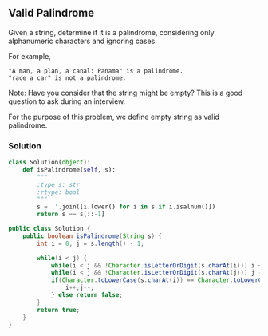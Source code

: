 ## Valid Palindrome

Given a string, determine if it is a palindrome, considering only alphanumeric characters and ignoring cases.

For example,
```
"A man, a plan, a canal: Panama" is a palindrome.
"race a car" is not a palindrome.
```

Note:
Have you consider that the string might be empty? This is a good question to ask during an interview.

For the purpose of this problem, we define empty string as valid palindrome.

### Solution

```python
class Solution(object):
    def isPalindrome(self, s):
        """
        :type s: str
        :rtype: bool
        """
        s = ''.join([i.lower() for i in s if i.isalnum()])
        return s == s[::-1]

```

```java
public class Solution {
    public boolean isPalindrome(String s) {
        int i = 0, j = s.length() - 1;

        while(i < j) {
            while(i < j && !Character.isLetterOrDigit(s.charAt(i))) i ++;
            while(i < j && !Character.isLetterOrDigit(s.charAt(j))) j --;
            if(Character.toLowerCase(s.charAt(i)) == Character.toLowerCase(s.charAt(j))) {
                i++;j--;
            } else return false;
        }
        return true;
    }
}
```
